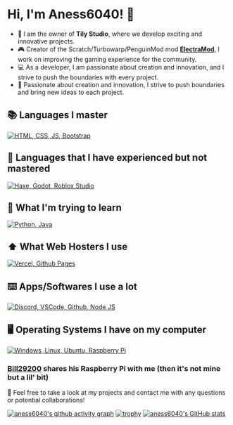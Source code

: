 # Hi, I'm Aness6040! 👋

- 🚀 I am the owner of **Tily Studio**, where we develop exciting and innovative projects.
- 🎮 Creator of the Scratch/Turbowarp/PenguinMod mod [**ElectraMod**](https://electramod.vercel.app), I work on improving the gaming experience for the community.
- 💻 As a developer, I am passionate about creation and innovation, and I strive to push the boundaries with every project.
- 🌟 Passionate about creation and innovation, I strive to push boundaries and bring new ideas to each project.

## 📚 **Languages I master**
[![HTML, CSS, JS, Bootstrap](https://skillicons.dev/icons?i=html,css,js,bootstrap)](https://skillicons.dev)
## 📝 **Languages that I have experienced but not mastered**
[![Haxe, Godot, Roblox Studio](https://skillicons.dev/icons?i=haxe,haxeflixel,godot,robloxstudio)](https://skillicons.dev)
## 🎯 **What I'm trying to learn**
[![Python, Java](https://skillicons.dev/icons?i=python,java)](https://skillicons.dev)
## ⬆️ **What Web Hosters I use**
[![Vercel, Github Pages](https://skillicons.dev/icons?i=vercel,github)](https://skillicons.dev)
## ⌨️ **Apps/Softwares I use a lot**
[![Discord, VSCode, Github, Node JS](https://skillicons.dev/icons?i=discord,vscode,github,nodejs)](https://skillicons.dev)

## 🖥️ **Operating Systems I have on my computer**
[![Windows, Linux, Ubuntu, Raspberry Pi](https://skillicons.dev/icons?i=windows,linux,ubuntu,raspberrypi)](https://skillicons.dev)
### [Bill29200](https://github.com/Bill29200) shares his Raspberry Pi with me (then it's not mine but a lil' bit)
💬 Feel free to take a look at my projects and contact me with any questions or potential collaborations!

[![aness6040's github activity graph](https://github-readme-activity-graph.vercel.app/graph?username=aness6040)](https://github.com/ashutosh00710/github-readme-activity-graph)
[![trophy](https://github-profile-trophy.vercel.app/?username=aness6040&theme=onedark)](https://github.com/ryo-ma/github-profile-trophy)
[![aness6040's GitHub stats](https://github-readme-stats.vercel.app/api?username=aness6040)](https://github.com/anuraghazra/github-readme-stats)
